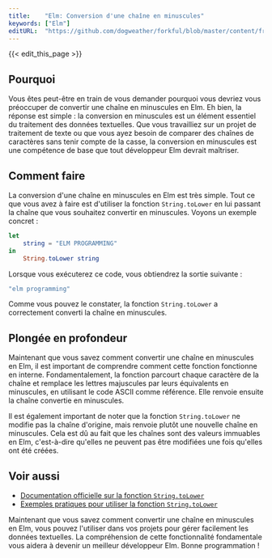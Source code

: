 ```yaml
---
title:    "Elm: Conversion d'une chaîne en minuscules"
keywords: ["Elm"]
editURL:  "https://github.com/dogweather/forkful/blob/master/content/fr/elm/converting-a-string-to-lower-case.md"
---
```


{{< edit_this_page >}}

## Pourquoi

Vous êtes peut-être en train de vous demander pourquoi vous devriez vous préoccuper de convertir une chaîne en minuscules en Elm. Eh bien, la réponse est simple : la conversion en minuscules est un élément essentiel du traitement des données textuelles. Que vous travailliez sur un projet de traitement de texte ou que vous ayez besoin de comparer des chaînes de caractères sans tenir compte de la casse, la conversion en minuscules est une compétence de base que tout développeur Elm devrait maîtriser.

## Comment faire

La conversion d'une chaîne en minuscules en Elm est très simple. Tout ce que vous avez à faire est d'utiliser la fonction `String.toLower` en lui passant la chaîne que vous souhaitez convertir en minuscules. Voyons un exemple concret :

```Elm
let
    string = "ELM PROGRAMMING"
in
    String.toLower string
```

Lorsque vous exécuterez ce code, vous obtiendrez la sortie suivante :

```Elm
"elm programming"
```

Comme vous pouvez le constater, la fonction `String.toLower` a correctement converti la chaîne en minuscules.

## Plongée en profondeur

Maintenant que vous savez comment convertir une chaîne en minuscules en Elm, il est important de comprendre comment cette fonction fonctionne en interne. Fondamentalement, la fonction parcourt chaque caractère de la chaîne et remplace les lettres majuscules par leurs équivalents en minuscules, en utilisant le code ASCII comme référence. Elle renvoie ensuite la chaîne convertie en minuscules.

Il est également important de noter que la fonction `String.toLower` ne modifie pas la chaîne d'origine, mais renvoie plutôt une nouvelle chaîne en minuscules. Cela est dû au fait que les chaînes sont des valeurs immuables en Elm, c'est-à-dire qu'elles ne peuvent pas être modifiées une fois qu'elles ont été créées.

## Voir aussi

- [Documentation officielle sur la fonction `String.toLower`](https://package.elm-lang.org/packages/elm/core/latest/String#toLower)
- [Exemples pratiques pour utiliser la fonction `String.toLower`](https://elmprogramming.com/convert-string-to-lowercase-elm)

Maintenant que vous savez comment convertir une chaîne en minuscules en Elm, vous pouvez l'utiliser dans vos projets pour gérer facilement les données textuelles. La compréhension de cette fonctionnalité fondamentale vous aidera à devenir un meilleur développeur Elm. Bonne programmation !